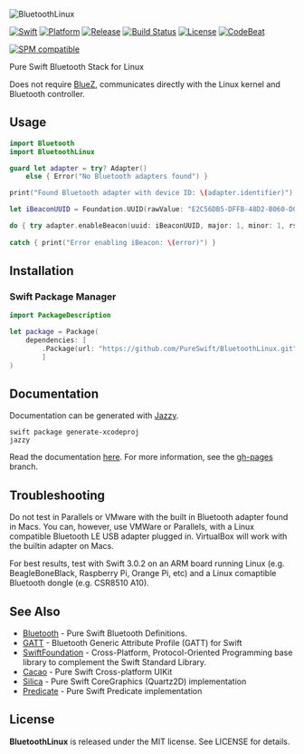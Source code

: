 ![BluetoothLinux](https://github.com/PureSwift/BluetoothLinux/raw/master/Assets/PureSwiftBluetoothLinux.png)

[![Swift][swift-badge]][swift-url]
[![Platform][platform-badge]][platform-url]
[![Release][release-badge]][release-url]
[![Build Status][build-status-badge]][build-status-url]
[![License][mit-badge]][mit-url]
[![CodeBeat][codebeat-badge]][codebeat-url]

[![SPM compatible][spm-badge]][spm-url]

Pure Swift Bluetooth Stack for Linux

Does not require [BlueZ](https://www.bluez.org), communicates directly with the Linux kernel and Bluetooth controller. 

## Usage

```swift
import Bluetooth
import BluetoothLinux

guard let adapter = try? Adapter()
    else { Error("No Bluetooth adapters found") }

print("Found Bluetooth adapter with device ID: \(adapter.identifier)")

let iBeaconUUID = Foundation.UUID(rawValue: "E2C56DB5-DFFB-48D2-B060-D0F5A71096E0")!

do { try adapter.enableBeacon(uuid: iBeaconUUID, major: 1, minor: 1, rssi: -29) }
    
catch { print("Error enabling iBeacon: \(error)") }
```

## Installation

### Swift Package Manager

```swift
import PackageDescription

let package = Package(
    dependencies: [
        .Package(url: "https://github.com/PureSwift/BluetoothLinux.git", majorVersion: 3)
        ]
)
```

## Documentation

Documentation can be generated with [Jazzy](https://github.com/realm/jazzy).

```
swift package generate-xcodeproj
jazzy
```

Read the documentation [here](http://pureswift.github.io/BluetoothLinux/docs/). For more information, see the [gh-pages](https://github.com/PureSwift/BluetoothLinux/tree/gh-pages) branch.

## Troubleshooting

Do not test in Parallels or VMware with the built in Bluetooth adapter found in Macs. You can, however, use VMWare or Parallels, with a Linux compatible Bluetooth LE USB adapter plugged in. VirtualBox will work with the builtin adapter on Macs.

For best results, test with Swift 3.0.2 on an ARM board running Linux (e.g. BeagleBoneBlack, Raspberry Pi, Orange Pi, etc) and a Linux comaptible Bluetooth dongle (e.g. CSR8510 A10).

## See Also

- [Bluetooth](https://github.com/PureSwift/Bluetooth) - Pure Swift Bluetooth Definitions.
- [GATT](https://github.com/PureSwift/GATT) - Bluetooth Generic Attribute Profile (GATT) for Swift
- [SwiftFoundation](https://github.com/PureSwift/SwiftFoundation) - Cross-Platform, Protocol-Oriented Programming base library to complement the Swift Standard Library.
- [Cacao](https://github.com/PureSwift/Cacao) - Pure Swift Cross-platform UIKit
- [Silica](https://github.com/PureSwift/Silica) - Pure Swift CoreGraphics (Quartz2D) implementation
- [Predicate](https://github.com/PureSwift/Predicate) - Pure Swift Predicate implementation 

License
-------

**BluetoothLinux** is released under the MIT license. See LICENSE for details.

[swift-badge]: https://img.shields.io/badge/Swift-3.2-orange.svg?style=flat
[swift-url]: https://swift.org
[platform-badge]: https://img.shields.io/badge/platform-linux-lightgrey.svg
[platform-url]: https://swift.org
[mit-badge]: https://img.shields.io/badge/License-MIT-blue.svg?style=flat
[mit-url]: https://tldrlegal.com/license/mit-license
[build-status-badge]: https://travis-ci.org/PureSwift/BluetoothLinux.svg?branch=master
[build-status-url]: https://travis-ci.org/PureSwift/BluetoothLinux
[release-badge]: https://img.shields.io/github/release/PureSwift/BluetoothLinux.svg
[release-url]: https://github.com/PureSwift/BluetoothLinux/releases
[spm-badge]: https://img.shields.io/badge/SPM-compatible-4BC51D.svg?style=flat
[spm-url]: https://github.com/apple/swift-package-manager
[carthage-badge]: https://img.shields.io/badge/Carthage-compatible-4BC51D.svg?style=flat
[carthage-url]: https://github.com/Carthage/Carthage
[codebeat-badge]: https://codebeat.co/badges/3eaf4fc3-6514-4f2d-83d5-ffd879f319d2
[codebeat-url]: https://codebeat.co/projects/github-com-pureswift-bluetoothlinux-master
